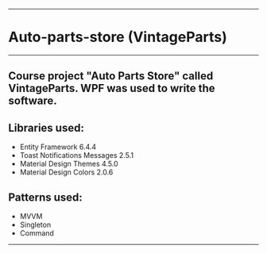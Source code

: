 ____
# Auto-parts-store (VintageParts)
____
## Course project "Auto Parts Store" called VintageParts. WPF was used to write the software.
## Libraries used:
* Entity Framework 6.4.4
* Toast Notifications Messages 2.5.1
* Material Design Themes 4.5.0
* Material Design Colors 2.0.6
## Patterns used:
* MVVM
* Singleton
* Command
____
